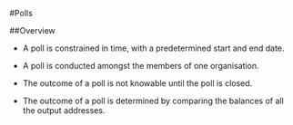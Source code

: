 #Polls

##Overview

- A poll is constrained in time, with a predetermined start and end date.
- A poll is conducted amongst the members of one organisation.
- The outcome of a poll is not knowable until the poll is closed.

- The outcome of a poll is determined by comparing the balances of all the 
  output addresses.
